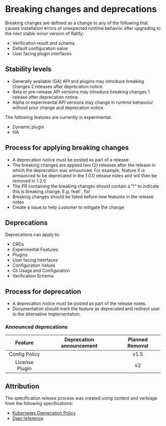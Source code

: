 # Breaking changes and deprecations

Breaking changes are defined as a change to any of the following that causes installation errors or 
unexpected runtime behavior after upgrading to the next stable minor version of Ratify:
- Verification result and schema
- Default configuration value
- User facing plugin interfaces

## Stability levels
- Generally available (GA) API and plugins may introduce breaking changes 2 releases after deprecation notice.
- Beta or pre-release API versions may introduce breaking changes 1 release after deprecation notice.
- Alpha or experimental API versions may change in runtime behavoiur without prior change and deprecation notice.

The following features are currently in experimental:
- Dynamic plugin
- HA

## Process for applying breaking changes

- A deprecation notice must be posted as part of a release.
- The breaking changes are applied two (2) releases after the release in which the deprecation was announced.
For example, feature X is announced to be deprecated in the 1.0.0 release notes and will then be removed in 1.2.0
- The PR containing the breaking changes should contain a "!" to indicate this is breaking change. E.g. feat! , fix!
- Breaking changes should be listed before new features in the release notes
- Create a issue to help customer to mitigate the change
 
## Deprecations
Deprecations can apply to:
 - CRDs
 - Experimental Features
 - Plugins
 - User facing Interfaces
 - Configuration Values
 - Cli Usage and Configuration
 - Verification Schema
 
## Process for deprecation

 - A deprecation notice must be posted as part of the release notes.
 - Documentation should mark the feature as deprecated and redirect user to the alternative implementation.

### Announced deprecations
|     Feature    | Deprecation announcement | Planned Removal |
|:--------------:|:------------------------:|:-------:|
| Config Policy  |                          |   v1.5      |
| License Plugin |                          |   v2      |
 
## Attribution

The specification release process was created using content and verbiage from the following specifications:
- [Kubernetes Deprecation Policy](https://kubernetes.io/docs/reference/using-api/deprecation-policy/)
- [Dapr reference](https://docs.dapr.io/operations/support/breaking-changes-and-deprecations/)

